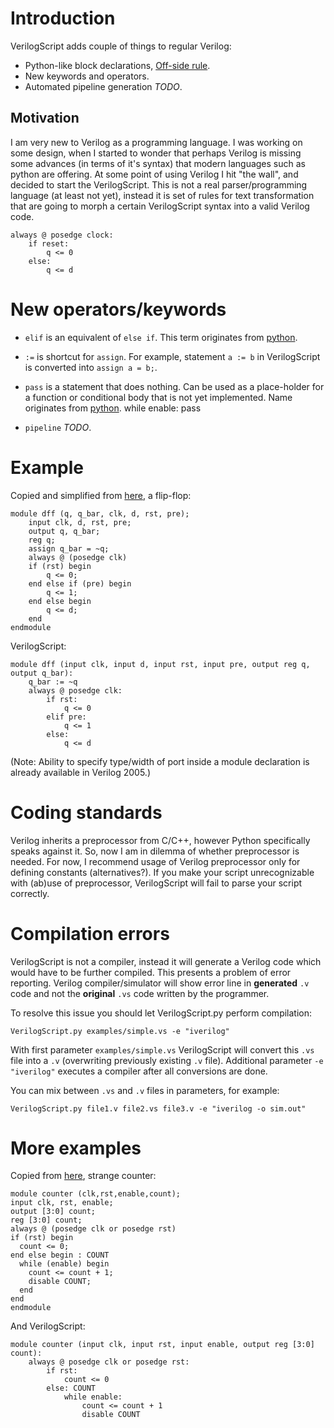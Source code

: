 Introduction
============

VerilogScript adds couple of things to regular Verilog:

 * Python-like block declarations, [Off-side rule](http://en.wikipedia.org/wiki/Off-side_rule).
 * New keywords and operators.
 * Automated pipeline generation *TODO*.

Motivation
----------

I am very new to Verilog as a programming language. I was working on some design, when I started to wonder that perhaps Verilog is missing some advances (in terms of it's syntax) that modern languages such as python are offering. At some point of using Verilog I hit "the wall", and decided to start the VerilogScript. This is not a real parser/programming language (at least not yet), instead it is set of rules for text transformation that are going to morph a certain VerilogScript syntax into a valid Verilog code.

    always @ posedge clock:
        if reset:
            q <= 0
        else:
            q <= d

New operators/keywords
======================

 * `elif` is an equivalent of `else if`. This term originates from [python](http://docs.python.org/tutorial/controlflow.html#if-statements).

 * `:=` is shortcut for `assign`. For example, statement `a := b` in VerilogScript is converted into `assign a = b;`.

 * `pass` is a statement that does nothing. Can be used as a place-holder for a function or conditional body that is not yet implemented. Name originates from [python](http://docs.python.org/tutorial/controlflow.html#pass-statements).
       while enable:
           pass

 * `pipeline` *TODO*.

Example
=======

Copied and simplified from [here](http://www.asic-world.com/verilog/syntax2.html), a flip-flop:

    module dff (q, q_bar, clk, d, rst, pre);
        input clk, d, rst, pre;
        output q, q_bar;
        reg q;
        assign q_bar = ~q;
        always @ (posedge clk)
        if (rst) begin
            q <= 0;
        end else if (pre) begin
            q <= 1;
        end else begin
            q <= d;
        end
    endmodule

VerilogScript:

    module dff (input clk, input d, input rst, input pre, output reg q, output q_bar):
        q_bar := ~q
        always @ posedge clk:
            if rst:
                q <= 0
            elif pre:
                q <= 1
            else:
                q <= d

(Note: Ability to specify type/width of port inside a module declaration is already available in Verilog 2005.)

Coding standards
================

Verilog inherits a preprocessor from C/C++, however Python specifically speaks against it. So, now I am in dilemma of whether preprocessor is needed. For now, I recommend usage of Verilog preprocessor only for defining constants (alternatives?). If you make your script unrecognizable with (ab)use of preprocessor, VerilogScript will fail to parse your script correctly.

Compilation errors
==================

VerilogScript is not a compiler, instead it will generate a Verilog code which would have to be further compiled. This presents a problem of error reporting. Verilog compiler/simulator will show error line in **generated** `.v` code and not the **original** `.vs` code written by the programmer.

To resolve this issue you should let VerilogScript.py perform compilation:

    VerilogScript.py examples/simple.vs -e "iverilog"

With first parameter `examples/simple.vs` VerilogScript will convert this `.vs` file into a `.v` (overwriting previously existing `.v` file). Additional parameter `-e "iverilog"` executes a compiler after all conversions are done.

You can mix between `.vs` and `.v` files in parameters, for example:

    VerilogScript.py file1.v file2.vs file3.v -e "iverilog -o sim.out"

More examples
=============

Copied from [here](http://www.asic-world.com/verilog/verilog_one_day2.html), strange counter: 

    module counter (clk,rst,enable,count);
    input clk, rst, enable;
    output [3:0] count;
    reg [3:0] count;
    always @ (posedge clk or posedge rst)
    if (rst) begin
      count <= 0;
    end else begin : COUNT
      while (enable) begin
        count <= count + 1;
        disable COUNT;
      end
    end
    endmodule

And VerilogScript:

    module counter (input clk, input rst, input enable, output reg [3:0] count):
        always @ posedge clk or posedge rst:
            if rst:
                count <= 0
            else: COUNT
                while enable:
                    count <= count + 1
                    disable COUNT

